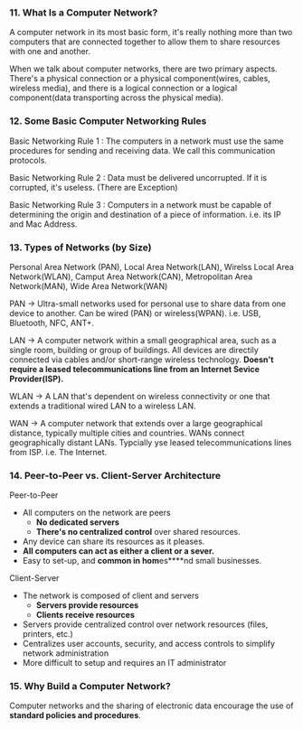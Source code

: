 ### 11. What Is a Computer Network?

A computer network in its most basic form, it's really nothing more than two computers that are connected together to allow them to share resources with one and another.

When we talk about computer networks, there are two primary aspects. There's a physical connection or a physical component(wires, cables, wireless media), and there is a logical connection or a logical component(data transporting across the physical media).


### 12. Some Basic Computer Networking Rules

Basic Networking Rule 1 : The computers in a network must use the same procedures for sending and receiving data. We call this communication protocols.

Basic Networking Rule 2 : Data must be delivered uncorrupted. If it is corrupted, it's useless. (There are Exception)

Basic Networking Rule 3 : Computers in a network must be capable of determining the origin and destination of a piece of information. i.e. its IP and Mac Address.

### 13. Types of Networks (by Size)

Personal Area Network (PAN), Local Area Network(LAN), Wirelss Local Area Network(WLAN), Camput Area Network(CAN), Metropolitan Area Network(MAN), Wide Area Network(WAN)

PAN -> Ultra-small networks used for personal use to share data from one device to another. Can be wired (PAN) or wireless(WPAN). i.e. USB, Bluetooth, NFC, ANT+.

LAN -> A computer network within a small geographical area, such as a single room, building or group of buildings. All devices are directily connected via cables and/or short-range wireless technology. **Doesn't require a leased telecommunications line from an Internet Sevice Provider(ISP).**

WLAN -> A LAN that's dependent on wireless connectivity or one that extends a traditional wired LAN to a wireless LAN.  

WAN -> A computer network that extends over a large geographical distance, typically multiple cities and countries. WANs connect geographically distant LANs. Typcially yse leased telecommunications lines from ISP. i.e. The Internet.

### 14. Peer-to-Peer vs. Client-Server Architecture

Peer-to-Peer

- All computers on the network are peers
  - **No dedicated servers**
  - **There's no centralized control** over shared resources.
- Any device can share its resources as it pleases.
- **All computers can act as either a client or a sever.**
- Easy to set-up, and **common in hom**es****nd small businesses. 

Client-Server

- The network is composed of client and servers
  - **Servers provide resources**
  - **Clients receive resources**
- Servers provide centralized control over network resources (files, printers, etc.)
- Centralizes user accounts, security, and access controls to simplify network administration
- More difficult to setup and requires an IT administrator

### 15. Why Build a Computer Network?

Computer networks and the sharing of electronic data encourage the use of **standard policies and procedures**.



